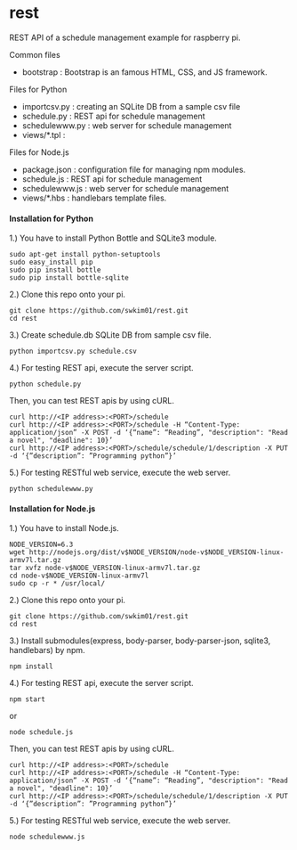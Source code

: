 # rest
REST API of a schedule management example for raspberry pi.

Common files
- bootstrap : Bootstrap is an famous HTML, CSS, and JS framework.

Files for Python
- importcsv.py : creating an SQLite DB from a sample csv file
- schedule.py : REST api for schedule management
- schedulewww.py : web server for schedule management
- views/\*.tpl :

Files for Node.js
- package.json : configuration file for managing npm modules.
- schedule.js : REST api for schedule management
- schedulewww.js : web server for schedule management
- views/\*.hbs : handlebars template files.

#### Installation for Python
1.) You have to install Python Bottle and SQLite3 module.
```shell
sudo apt-get install python-setuptools
sudo easy_install pip
sudo pip install bottle
sudo pip install bottle-sqlite
```
2.) Clone this repo onto your pi.
```shell
git clone https://github.com/swkim01/rest.git
cd rest
```
3.) Create schedule.db SQLite DB from sample csv file.
```shell
python importcsv.py schedule.csv
```
4.) For testing REST api, execute the server script.
```shell
python schedule.py
```
Then, you can test REST apis by using cURL.
```shell
curl http://<IP address>:<PORT>/schedule
curl http://<IP address>:<PORT>/schedule -H “Content-Type: application/json” -X POST -d ‘{“name”: “Reading”, "description": "Read a novel", "deadline": 10}’
curl http://<IP address>:<PORT>/schedule/schedule/1/description -X PUT -d ‘{”description”: ”Programming python”}’
```

5.) For testing RESTful web service, execute the web server.
```shell
python schedulewww.py
```

#### Installation for Node.js
1.) You have to install Node.js.
```shell
NODE_VERSION=6.3
wget http://nodejs.org/dist/v$NODE_VERSION/node-v$NODE_VERSION-linux-armv7l.tar.gz
tar xvfz node-v$NODE_VERSION-linux-armv7l.tar.gz
cd node-v$NODE_VERSION-linux-armv7l
sudo cp -r * /usr/local/
```
2.) Clone this repo onto your pi.
```shell
git clone https://github.com/swkim01/rest.git
cd rest
```
3.) Install submodules(express, body-parser, body-parser-json, sqlite3, handlebars) by npm.
```shell
npm install
```
4.) For testing REST api, execute the server script.
```shell
npm start
```
or
```shell
node schedule.js
```
Then, you can test REST apis by using cURL.
```shell
curl http://<IP address>:<PORT>/schedule
curl http://<IP address>:<PORT>/schedule -H “Content-Type: application/json” -X POST -d ‘{“name”: “Reading”, "description": "Read a novel", "deadline": 10}’
curl http://<IP address>:<PORT>/schedule/schedule/1/description -X PUT -d ‘{”description”: ”Programming python”}’
```

5.) For testing RESTful web service, execute the web server.
```shell
node schedulewww.js
```
